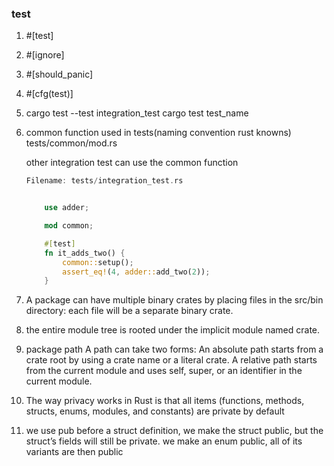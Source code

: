 ### test
1. #[test]
2. #[ignore]
3. #[should_panic]
4. #[cfg(test)]
5. cargo test --test integration_test
   cargo test test_name

6. common function used in tests(naming convention rust knowns)
   tests/common/mod.rs

   other integration test can use the common function
    ```rust
    Filename: tests/integration_test.rs


        use adder;

        mod common;

        #[test]
        fn it_adds_two() {
            common::setup();
            assert_eq!(4, adder::add_two(2));
        }

    ```

7. A package can have multiple binary crates by placing files in the src/bin directory: each file will be a separate binary crate.
8. the entire module tree is rooted under the implicit module named crate.
9. package path
   A path can take two forms:
        An absolute path starts from a crate root by using a crate name or a literal crate.
        A relative path starts from the current module and uses self, super, or an identifier in the current module.

10. The way privacy works in Rust is that all items (functions, methods, structs, enums, modules, and constants) are private by default

11. we use pub before a struct definition, we make the struct public, but the struct’s fields will still be private.
    we make an enum public, all of its variants are then public